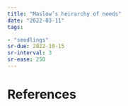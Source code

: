 ```yaml
---
title: "Maslow’s heirarchy of needs"
date: "2022-03-11"
tags:

- "seedlings"
sr-due: 2022-10-15
sr-interval: 3
sr-ease: 250
---
```




# References

